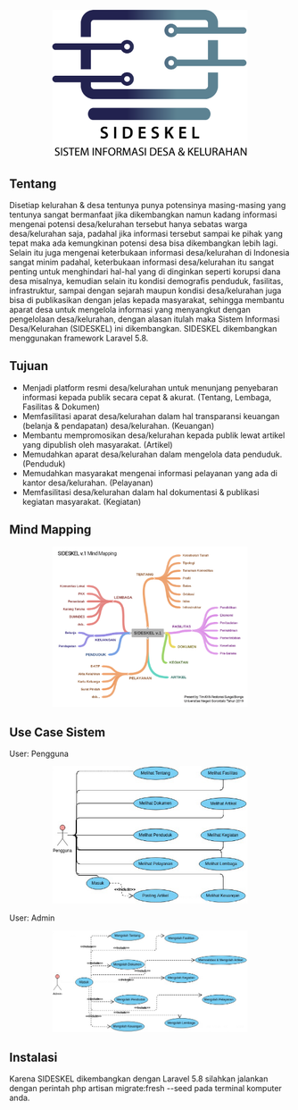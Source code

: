 <p align="center"><img src="logo.png" width="350"></p>

## Tentang

Disetiap kelurahan & desa tentunya punya potensinya masing-masing yang tentunya sangat bermanfaat jika dikembangkan namun kadang informasi mengenai potensi desa/kelurahan tersebut hanya sebatas warga desa/kelurahan saja, padahal jika informasi tersebut sampai ke pihak yang tepat maka ada kemungkinan potensi desa  bisa dikembangkan lebih lagi.
Selain itu juga mengenai keterbukaan informasi desa/kelurahan di Indonesia sangat minim padahal, keterbukaan informasi desa/kelurahan itu sangat penting untuk menghindari hal-hal yang di dinginkan seperti korupsi dana desa misalnya, kemudian selain itu kondisi demografis penduduk, fasilitas, infrastruktur, sampai dengan sejarah maupun kondisi desa/kelurahan juga bisa di publikasikan dengan jelas kepada masyarakat, sehingga membantu aparat desa untuk mengelola informasi yang menyangkut dengan pengelolaan desa/kelurahan, dengan alasan itulah maka Sistem Informasi Desa/Kelurahan (SIDESKEL) ini dikembangkan. SIDESKEL dikembangkan menggunakan framework Laravel 5.8.

## Tujuan 

- Menjadi platform resmi desa/kelurahan untuk menunjang penyebaran informasi kepada publik secara cepat & akurat. (Tentang, Lembaga, Fasilitas & Dokumen)
- Memfasilitasi aparat desa/kelurahan dalam hal transparansi keuangan (belanja & pendapatan) desa/kelurahan. (Keuangan)
- Membantu mempromosikan desa/kelurahan kepada publik lewat artikel yang dipublish oleh masyarakat. (Artikel)
- Memudahkan aparat desa/kelurahan dalam mengelola data penduduk. (Penduduk)
- Memudahkan masyarakat mengenai informasi pelayanan yang ada di kantor desa/kelurahan. (Pelayanan)
- Memfasilitasi desa/kelurahan dalam hal dokumentasi & publikasi kegiatan masyarakat. (Kegiatan)

## Mind Mapping

<p align="center"><img src="scope.jpg" width="350"></p>

## Use Case Sistem
User: Pengguna
<p align="center"><img src="ucpengguna.jpg" width="350"></p>

User: Admin
<p align="center"><img src="ucadmin.jpg" width="350"></p>


## Instalasi

Karena SIDESKEL dikembangkan dengan Laravel 5.8 silahkan jalankan dengan perintah php artisan migrate:fresh --seed pada terminal komputer anda.